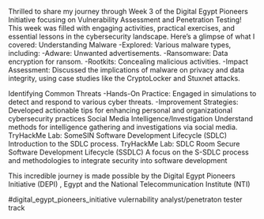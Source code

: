 Thrilled to share my journey through Week 3 of the Digital Egypt Pioneers Initiative focusing on Vulnerability Assessment and Penetration Testing!
This week was filled with engaging activities, practical exercises, and essential lessons in the cybersecurity landscape.
Here’s a glimpse of what I covered:
Understanding Malware
-Explored: Various malware types, including:
 -Adware: Unwanted advertisements.
 -Ransomware: Data encryption for ransom.
 -Rootkits: Concealing malicious activities.
 -Impact Assessment: Discussed the implications of malware on privacy and data integrity, using case studies like the CryptoLocker and Stuxnet attacks.
 
Identifying Common Threats
-Hands-On Practice: Engaged in simulations to detect and respond to various cyber threats.
-Improvement Strategies: Developed actionable tips for enhancing personal and organizational cybersecurity practices
Social Media Intelligence/Investigation Understand methods for intelligence gathering and investigations via social media. TryHackMe Lab: SomeSIN
Software Development Lifecycle (SDLC) Introduction to the SDLC process. TryHackMe Lab: SDLC Room
Secure Software Development Lifecycle (SSDLC) A focus on the S-SDLC process and methodologies to integrate security into software development

This incredible journey is made possible by the Digital Egypt Pioneers Initiative (DEPI) , Egypt and the National Telecommunication Institute (NTI)

#digital_egypt_pioneers_initiative vulernability analyst/penetraton tester track
